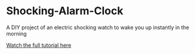 # Shocking-Alarm-Clock
A DIY project of an electric shocking watch to wake you up instantly in the morning

[Watch the full tutorial here](https://youtu.be/i9CSROhg_Bs)
